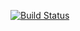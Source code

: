 [![Build Status](https://duochen.visualstudio.com/Fabrikam%20Test/_apis/build/status/duochen.pipelines-java?branchName=master)](https://duochen.visualstudio.com/Fabrikam%20Test/_build/latest?definitionId=1&branchName=master)
